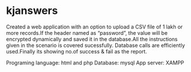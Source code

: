 # kjanswers

Created a web application with an option to upload a CSV file of 1 lakh or more records.If the header named as “password”, the value will be encrypted dynamically and saved it in the database.All the instructions given in the scenario is covered sucessfully. Database calls are efficiently used.Finally its showing no.of success & fail as the report.

Programing language: html and php 
Database: mysql
App server: XAMPP
